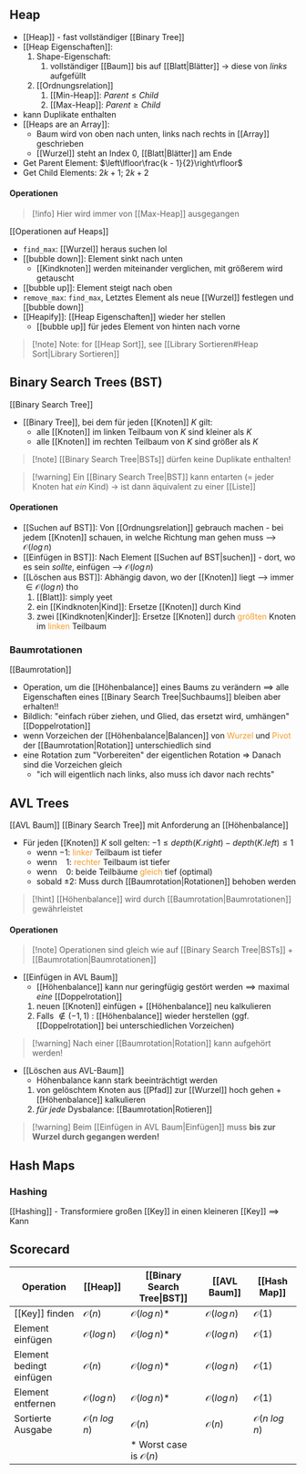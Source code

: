 ## Heap
- [[Heap]] - fast vollständiger [[Binary Tree]]
- [[Heap Eigenschaften]]:
	1. Shape-Eigenschaft:
		1. vollständiger [[Baum]] bis auf [[Blatt|Blätter]] -> diese von _links_ aufgefüllt
	2. [[Ordnungsrelation]]
		1. [[Min-Heap]]: $Parent \leq Child$
		2. [[Max-Heap]]: $Parent \geq Child$
- kann Duplikate enthalten
- [[Heaps are an Array]]:
	- Baum wird von oben nach unten, links nach rechts in [[Array]] geschrieben
	- [[Wurzel]] steht an Index $0$, [[Blatt|Blätter]] am Ende
- Get Parent Element: $\left\lfloor\frac{k - 1}{2}\right\rfloor$ 
- Get Child Elements: $2k +1$; $2k + 2$

#### Operationen
> [!info] Hier wird immer von [[Max-Heap]] ausgegangen

[[Operationen auf Heaps]]
- `find_max`: [[Wurzel]] heraus suchen lol
- [[bubble down]]: Element sinkt nach unten
	- [[Kindknoten]] werden miteinander verglichen, mit größerem wird getauscht
- [[bubble up]]: Element steigt nach oben
- `remove_max`: `find_max`, Letztes Element als neue [[Wurzel]] festlegen und [[bubble down]]
- [[Heapify]]: [[Heap Eigenschaften]] wieder her stellen
	- [[bubble up]]  für jedes Element von hinten nach vorne

> [!note] Note: for [[Heap Sort]], see [[Library Sortieren#Heap Sort|Library Sortieren]]


## Binary Search Trees (BST)
[[Binary Search Tree]]
- [[Binary Tree]], bei dem für jeden [[Knoten]] $K$ gilt:
	- alle [[Knoten]] im linken Teilbaum von $K$ sind kleiner als $K$
	- alle [[Knoten]] im rechten Teilbaum von $K$ sind größer als $K$
> [!note] [[Binary Search Tree|BSTs]] dürfen keine Duplikate enthalten!

> [!warning] Ein [[Binary Search Tree|BST]] kann entarten (= jeder Knoten hat _ein_ Kind) -> ist dann äquivalent zu einer [[Liste]]

#### Operationen
- [[Suchen auf BST]]: Von [[Ordnungsrelation]] gebrauch machen - bei jedem [[Knoten]] schauen, in welche Richtung man gehen muss --> $\mathcal{O}(log\, n)$
- [[Einfügen in BST]]: Nach Element [[Suchen auf BST|suchen]] - dort, wo es sein _sollte_, einfügen --> $\mathcal{O}(log\, n)$
- [[Löschen aus BST]]: Abhängig davon, wo der [[Knoten]] liegt --> immer $\in \mathcal{O}(log\, n)$ tho
	1. [[Blatt]]: simply yeet
	2. ein [[Kindknoten|Kind]]: Ersetze [[Knoten]] durch Kind
	3. zwei [[Kindknoten|Kinder]]: Ersetze [[Knoten]] durch <span style="color:rgb(245, 154, 35)">größten</span> Knoten im <span style="color:rgb(245, 154, 35)">linken</span> Teilbaum
### Baumrotationen
[[Baumrotation]]
- Operation, um die [[Höhenbalance]] eines Baums zu verändern ==> alle Eigenschaften eines [[Binary Search Tree|Suchbaums]] bleiben aber erhalten!!
- Bildlich: "einfach rüber ziehen, und Glied, das ersetzt wird, umhängen"
[[Doppelrotation]] 
- wenn Vorzeichen der [[Höhenbalance|Balancen]] von <span style="color:rgb(245, 154, 35)">Wurzel</span> und <span style="color:rgb(245, 154, 35)">Pivot</span> der [[Baumrotation|Rotation]] unterschiedlich sind
- eine Rotation zum "Vorbereiten" der eigentlichen Rotation => Danach sind die Vorzeichen gleich
	- "ich will eigentlich nach links, also muss ich davor nach rechts" 
## AVL Trees
[[AVL Baum]]
[[Binary Search Tree]] mit Anforderung an [[Höhenbalance]]
- Für jeden [[Knoten]] $K$ soll gelten: $-1 \leq depth(K.right)- depth(K.left) \leq 1$
	- wenn $-1$: <span style="color:rgb(245, 154, 35)">linker</span> Teilbaum ist tiefer
	- wenn $\ \ \ 1$: <span style="color:rgb(245, 154, 35)">rechter</span> Teilbaum ist tiefer
	- wenn $\ \ \ 0$: beide Teilbäume <span style="color:rgb(245, 154, 35)">gleich</span> tief (optimal)
	- sobald $\pm 2$: Muss durch [[Baumrotation|Rotationen]] behoben werden

> [!hint] [[Höhenbalance]] wird durch [[Baumrotation|Baumrotationen]] gewährleistet
> 

#### Operationen
> [!note] Operationen sind gleich wie auf [[Binary Search Tree|BSTs]] + [[Baumrotation|Baumrotationen]]


- [[Einfügen in AVL Baum]]
	- [[Höhenbalance]] kann nur geringfügig gestört werden ==> maximal _eine_ [[Doppelrotation]]
	1. neuen [[Knoten]] einfügen + [[Höhenbalance]] neu kalkulieren
	2. Falls $\not\in (-1, 1)$ : [[Höhenbalance]] wieder herstellen (ggf. [[Doppelrotation]] bei unterschiedlichen Vorzeichen)

> [!warning] Nach einer [[Baumrotation|Rotation]] kann aufgehört werden!
- [[Löschen aus AVL-Baum]]
	- Höhenbalance kann stark beeinträchtigt werden
	1. von gelöschtem Knoten aus [[Pfad]] zur [[Wurzel]] hoch gehen + [[Höhenbalance]] kalkulieren
	2. _für jede_ Dysbalance: [[Baumrotation|Rotieren]]

> [!warning] Beim [[Einfügen in AVL Baum|Einfügen]] muss **bis zur Wurzel durch gegangen werden!** 


## Hash Maps

### Hashing
[[Hashing]] - Transformiere großen [[Key]] in einen kleineren [[Key]]
==> Kann 




## Scorecard

| Operation                | [[Heap]]                  | [[Binary Search Tree\|BST]]      | [[AVL Baum]]           | [[Hash Map]]              |
| ------------------------ | ------------------------- | -------------------------------- | ---------------------- | ------------------------- |
| [[Key]] finden           | $\mathcal{O}(n)$          | $\mathcal{O}(log\, n)$*          | $\mathcal{O}(log\, n)$ | $\mathcal{O}(1)$          |
| Element einfügen         | $\mathcal{O}(log\, n)$    | $\mathcal{O}(log\, n)$*          | $\mathcal{O}(log\, n)$ | $\mathcal{O}(1)$          |
| Element bedingt einfügen | $\mathcal{O}(n)$          | $\mathcal{O}(log\, n)$*          | $\mathcal{O}(log\, n)$ | $\mathcal{O}(1)$          |
| Element entfernen        | $\mathcal{O}(log\, n)$    | $\mathcal{O}(log\, n)$*          | $\mathcal{O}(log\, n)$ | $\mathcal{O}(1)$          |
| Sortierte Ausgabe        | $\mathcal{O}(n\ log\, n)$ | $\mathcal{O}(n)$                 | $\mathcal{O}(n)$       | $\mathcal{O}(n\ log\, n)$ |
|                          |                           | * Worst case is $\mathcal{O}(n)$ |                        |                           |

